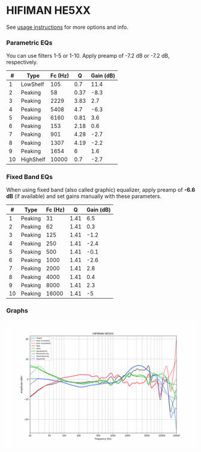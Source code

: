 # HIFIMAN HE5XX
See [usage instructions](https://github.com/jaakkopasanen/AutoEq#usage) for more options and info.

### Parametric EQs
You can use filters 1-5 or 1-10. Apply preamp of -7.2 dB or -7.2 dB, respectively.

|   # | Type      |   Fc (Hz) |    Q |   Gain (dB) |
|-----|-----------|-----------|------|-------------|
|   1 | LowShelf  |       105 | 0.7  |        11.4 |
|   2 | Peaking   |        58 | 0.37 |        -8.3 |
|   3 | Peaking   |      2229 | 3.83 |         2.7 |
|   4 | Peaking   |      5408 | 4.7  |        -6.3 |
|   5 | Peaking   |      6160 | 0.81 |         3.6 |
|   6 | Peaking   |       153 | 2.18 |         0.6 |
|   7 | Peaking   |       901 | 4.28 |        -2.7 |
|   8 | Peaking   |      1307 | 4.19 |        -2.2 |
|   9 | Peaking   |      1654 | 6    |         1.6 |
|  10 | HighShelf |     10000 | 0.7  |        -2.7 |

### Fixed Band EQs
When using fixed band (also called graphic) equalizer, apply preamp of **-6.6 dB** (if available) and set gains manually with these parameters.

|   # | Type    |   Fc (Hz) |    Q |   Gain (dB) |
|-----|---------|-----------|------|-------------|
|   1 | Peaking |        31 | 1.41 |         6.5 |
|   2 | Peaking |        62 | 1.41 |         0.3 |
|   3 | Peaking |       125 | 1.41 |        -1.2 |
|   4 | Peaking |       250 | 1.41 |        -2.4 |
|   5 | Peaking |       500 | 1.41 |        -0.1 |
|   6 | Peaking |      1000 | 1.41 |        -2.6 |
|   7 | Peaking |      2000 | 1.41 |         2.8 |
|   8 | Peaking |      4000 | 1.41 |         0.4 |
|   9 | Peaking |      8000 | 1.41 |         2.3 |
|  10 | Peaking |     16000 | 1.41 |        -5   |

### Graphs
![](./HIFIMAN%20HE5XX.png)

